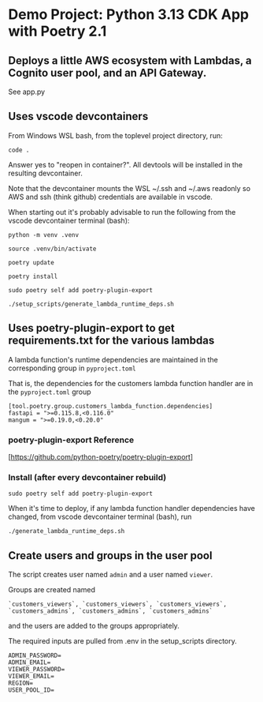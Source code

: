 # Demo Project: Python 3.13 CDK App with Poetry 2.1

## Deploys a little AWS ecosystem with Lambdas, a Cognito user pool, and an API Gateway.

See app.py

## Uses vscode devcontainers

From Windows WSL bash, from the toplevel project directory, run:
```
code .
``` 
Answer yes to "reopen in container?".  All
devtools will be installed in the resulting devcontainer.

Note that the devcontainer mounts the WSL ~/.ssh and ~/.aws readonly so AWS and ssh (think github) credentials are available in vscode.

When starting out it's probably advisable to run the following from the vscode devcontainer terminal (bash):

`python -m venv .venv`

`source .venv/bin/activate`

`poetry update`

`poetry install`

`sudo poetry self add poetry-plugin-export`

`./setup_scripts/generate_lambda_runtime_deps.sh`

## Uses poetry-plugin-export to get requirements.txt for the various lambdas

A lambda function's runtime dependencies are maintained in the corresponding group in `pyproject.toml`

That is, the dependencies for the customers lambda function handler are in the `pyproject.toml` group

```
[tool.poetry.group.customers_lambda_function.dependencies]
fastapi = ">=0.115.8,<0.116.0"
mangum = ">=0.19.0,<0.20.0"
```

### poetry-plugin-export Reference

[https://github.com/python-poetry/poetry-plugin-export]


### Install (after every devcontainer rebuild)

```
sudo poetry self add poetry-plugin-export
```


When it's time to deploy, if any lambda function handler dependencies have changed, from vscode devcontainer terminal (bash), run

`./generate_lambda_runtime_deps.sh`

## Create users and groups in the user pool

The script creates user named `admin` and a user named `viewer`.

Groups are created named 

    `customers_viewers`, `customers_viewers`, `customers_viewers`,
    `customers_admins`, `customers_admins`, `customers_admins`

and the users are added to the groups appropriately.

The required inputs are pulled from .env in the setup_scripts directory.

```
ADMIN_PASSWORD=
ADMIN_EMAIL=
VIEWER_PASSWORD=
VIEWER_EMAIL=
REGION=
USER_POOL_ID=
```
